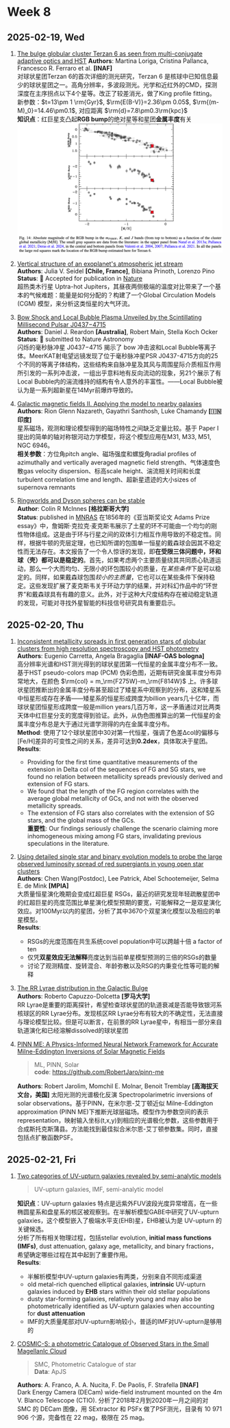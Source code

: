 # Week 8
## 2025-02-19, Wed
1. [The bulge globular cluster Terzan 6 as seen from multi-conjugate adaptive optics and HST](https://arxiv.org/abs/2502.12247)
	**Authors**: Martina Loriga, Cristina Pallanca, Francesco R. Ferraro et al. **[INAF]**  
	对球状星团Terzan 6的首次详细的测光研究，Terzan 6 是核球中已知信息最少的球状星团之一。高角分辨率，多波段测光。光学和近红外的CMD，探测深度在主序拐点以下4个星等。改正了较差消光，做了King profile fitting。  
	新参数：$t=13\pm 1 \rm{Gyr}$, $\rm{E(B-V)}=2.36\pm 0.05$, $\rm{(m-M)_0}=14.46\pm0.1$, 对应距离 $\rm{d}=7.8\pm0.3\rm{kpc}$  
	**知识点**：红巨星支凸起**RGB bump**的绝对星等和星团**金属丰度**有关![](figure/astroph_2025_02.png)

2. [Vertical structure of an exoplanet's atmospheric jet stream](https://arxiv.org/abs/2502.12261)  
	**Authors**: Julia V. Seidel **[Chile, France]**, Bibiana Prinoth, Lorenzo Pino  
	**Status**: 🍃 Accepted for publication in [Nature](https://doi.org/10.1038/s41586-025-08664-1)  
	超热类木行星 Uptra-hot Jupiters，其昼夜两侧极端的温度对比带来了一个基本的气候难题：能量是如何分配的？构建了一个Global Circulation Models (CGM) 模型，来分析这类恒星的大气环流。

3. [Bow Shock and Local Bubble Plasma Unveiled by the Scintillating Millisecond Pulsar J0437−4715](https://arxiv.org/abs/2410.21390)  
	**Authors**: Daniel J. Reardon **[Australia]**, Robert Main, Stella Koch Ocker  
	**Status**: 🍃 submitted to Nature Astronomy  
	闪烁的毫秒脉冲星 J0437−4715 揭示了 bow 冲击波和Local Bubble等离子体。MeerKAT射电望远镜发现了位于毫秒脉冲星PSR J0437-4715方向的25个不同的等离子体结构，这些结构来自脉冲星及其风与周围星际介质相互作用所引发的一系列冲击波，一组出乎意料地有反向流动的现象，另21个展示了有Local Bubble内的湍流维持的结构有令人意外的丰富性。——Local Bubble被认为是一系列超新星在14Myr前爆炸导致的。

4. [Galactic magnetic fields II. Applying the model to nearby galaxies](https://arxiv.org/abs/2502.13029)  
	**Authors**: Rion Glenn Nazareth, Gayathri Santhosh, Luke Chamandy **[🇮🇳印度]**  
	星系磁场，观测和理论模型得到的磁场特性之间缺乏定量比较。基于 Paper I 提出的简单的轴对称银河动力学模型，将这个模型应用在M31, M33, M51, NGC 6946。  
	**相关参数**：方位角pitch angle、磁场强度和螺旋角radial profiles of azimuthally and vertically averaged magnetic field strength、气体速度色散gas velocity dispersion、标高scale height、湍流相关时间和长度turbulent correlation time and length、超新星遗迹的大小sizes of supernova remnants

5. [Ringworlds and Dyson spheres can be stable](https://arxiv.org/abs/2502.12806)  
	**Author**: Colin R McInnes **[格拉斯哥大学]**  
	**Status**: published in [MNRAS](https://doi.org/10.1093/mnras/staf028)
	在1856年的《亚当斯奖论文 Adams Prize essay》中，詹姆斯·克拉克·麦克斯韦展示了土星的环不可能由一个均匀的刚性物体组成。这是由于环与行星之间的双体引力相互作用导致的不稳定性。同样，根据牛顿的壳层定理，也已知所谓的包围单一恒星的戴森球会因其不稳定性而无法存在。本文报告了一个令人惊讶的发现，即**在受限三体问题中，环和球（壳）都可以是稳定的**。首先，如果考虑两个主要质量绕其共同质心轨道运动，那么一个大而均匀、无限小的环包围较小的质量，在*某些条件*下是可以稳定的。同样，如果戴森球包围*较小的主质量*，它也可以在某些条件下保持稳定。这些发现扩展了麦克斯韦关于环动力学的结果，并对科幻作品中的“环世界”和戴森球具有有趣的意义。此外，对于这种大尺度结构存在被动稳定轨道的发现，可能对寻找外星智能的科技信号研究具有重要启示。

## 2025-02-20, Thu
1. [Inconsistent metallicity spreads in first generation stars of globular clusters from high resolution spectroscopy and HST photometry](https://arxiv.org/abs/2502.13206)  
	**Authors**: Eugenio Carretta, Angela Bragaglia **[INAF-OAS bologna]**  
	高分辨率光谱和HST测光得到的球状星团第一代恒星的金属丰度分布不一致。  
	基于HST pseudo-colors map (PCM) 伪彩色图，近期有研究金属丰度分布异常地大，在颜色 $\rm{col} = m_\rm{F275W}-m_\rm{F814W}$ 上。许多球状星团推断出的金属丰度分布甚至超过了矮星系中观察到的分布，这和矮星系中恒星形成存在矛盾——矮星系的恒星形成跨度为billion years几十亿年，而球状星团恒星形成跨度一般是million years几百万年，这一矛盾通过对比两类天体中红巨星分支的宽度得到验证。此外，从伪色图推算出的第一代恒星的金属丰度分布总是大于通过光谱学测得的内在金属丰度分布。  
	**Method**: 使用了12个球状星团中30对第一代恒星，强调了色差Δcol的偏移与[Fe/H]差异的可变性之间的关系，差异可达到**0.2dex**，具体取决于星团。  
	**Results**:   
	- Providing for the first time quantitative measurements of the extension in Delta col of the sequences of FG and SG stars, we found no relation between metallicity spreads previously derived and extension of FG stars.   
	- We found that the length of the FG region correlates with the average global metallicity of GCs, and not with the observed metallicity spreads.   
	- The extension of FG stars also correlates with the extension of SG stars, and the global mass of the GCs.  
	**重要性**: Our findings seriously challenge the scenario claiming more inhomogeneous mixing among FG stars, invalidating previous speculations in the literature.

2. [Using detailed single star and binary evolution models to probe the large observed luminosity spread of red supergiants in young open star clusters](https://arxiv.org/abs/2502.13642)  
	**Authors**: Chen Wang(Postdoc),  Lee Patrick, Abel Schootemeijer, Selma E. de Mink **[MPIA]**  
	大质量恒星演化晚期会变成红超巨星 RSGs，最近的研究发现年轻疏散星团中的红超巨星的亮度范围比单星演化模型预期的要宽，可能解释之一是双星演化效应。对100Myr以内的星团，分析了其中3670个双星演化模型以及相应的单星模型。    
	**Results**:  
	- RSGs的光度范围在共生系统covel population中可以跨越十倍 a factor of ten  
	- 仅凭**双星效应无法解释**亮度达到当前单星模型预测的三倍的RSGs的数量  
	- 讨论了观测精度、旋转混合、年龄弥散以及RSG的内秉变化性等可能的解释  

3. [The RR Lyrae distribution in the Galactic Bulge](https://arxiv.org/pdf/2502.13650)  
	**Authors**: Roberto Capuzzo-Dolcetta **[罗马大学]**  
	RR Lyrae是重要的距离探针，希望检查球状星团的轨道衰减是否能导致银河系核球区的RR Lyrae分布。发现核区RR Lyrae分布有较大的不确定性，无法直接与理论模型比较。但是可以断言，在前景的RR Lyrae星中，有相当一部分来自轨道演化和已经溶解dissolved的球状星团

4. [PINN ME: A Physics-Informed Neural Network Framework for Accurate Milne-Eddington Inversions of Solar Magnetic Fields](https://arxiv.org/abs/2502.13924)  
	>ML, PINN, Solar  
	> **code**: https://github.com/RobertJaro/pinn-me
	  
	**Authors**: Robert Jarolim, Momchil E. Molnar, Benoit Tremblay **[高海拔天文台，美国]**
	太阳光测的光谱极化反演 Spectropolarimetric inversions of solar observations。基于PINN，在米尔恩-艾丁顿近似 Milne-Eddington approximation (PINN ME)下推断光球层磁场。模型作为参数空间的表示representation，映射输入坐标(t,x,y)到相应的光谱极化参数，这些参数用于合成斯托克斯蒲县。方法能找到最佳拟合米尔恩-艾丁顿参数集。同时，直接包括点扩散函数PSF。

## 2025-02-21, Fri
1. [Two categories of UV-upturn galaxies revealed by semi-analytic models](https://arxiv.org/abs/2502.14263)  
	>UV-upturn galaxies, IMF, semi-analytic model  
	  
	**知识点**：UV-upturn galaxies 特点是远紫外FUV波段光度异常增高，在一些椭圆星系和盘星系的核区被观察到。在半解析模型GABE中研究了UV-upturn galaxies，这个模型嵌入了极端水平支(EHB)星，EHB被认为是 UV-upturn 的关键候选。    
	分析了所有相关物理过程，包括stellar evolution, **initial mass functions (IMFs)**, dust attenuation, galaxy age, metallicity, and binary fractions，希望确定哪些过程在其中起到了重要作用。    
	**Results**:
	- 半解析模型中UV-upturn galaxies有两类，分别来自不同形成渠道
	- old metal-rich quenched elliptical galaxies, **intrinsic** UV-upturn galaxies induced by **EHB** stars within their old stellar populations
	- dusty star-forming galaxies, relatively young and may also be photometrically identified as UV-upturn galaxies when accounting for **dust attenuation**
	- IMF的大质量尾部对UV-upturn影响较小，普适的IMF对UV-upturn是够用的

2. [COSMIC-S: a photometric Catalogue of Observed Stars in the Small MagellanIc Cloud](https://arxiv.org/abs/2502.14470)  
	>SMC, Photometric Catalogue of star  
	>**Data**: ApJS
	
	**Authors**: A. Franco, A. A. Nucita, F. De Paolis, F. Strafella **[INAF]**  
	Dark Energy Camera (DECam) wide-field instrument mounted on the 4m V. Blanco Telescope (CTIO). 分析了2018年2月到2020年一月之间的对 SMC 的 DECam 图像，用 SExtractor 和 PSFx 做了PSF测光，目录有 10 971 906 个源，完备性在 22 mag，极限在 25 mag。

